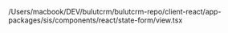 /Users/macbook/DEV/bulutcrm/bulutcrm-repo/client-react/app-packages/sis/components/react/state-form/view.tsx
